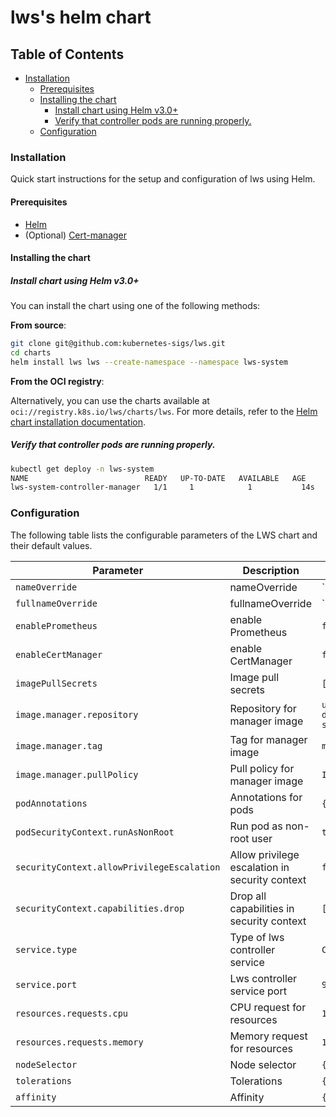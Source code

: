 # lws's helm chart

## Table of Contents

<!-- toc -->
- [Installation](#installation)
    - [Prerequisites](#prerequisites)
    - [Installing the chart](#installing-the-chart)
        - [Install chart using Helm v3.0+](#install-chart-using-helm-v30)
        - [Verify that controller pods are running properly.](#verify-that-controller-pods-are-running-properly)
    - [Configuration](#configuration)
<!-- /toc -->

### Installation

Quick start instructions for the setup and configuration of lws using Helm.

#### Prerequisites

- [Helm](https://helm.sh/docs/intro/quickstart/#install-helm)
- (Optional) [Cert-manager](https://cert-manager.io/docs/installation/)

#### Installing the chart

##### Install chart using Helm v3.0+

You can install the chart using one of the following methods:

**From source**:

```bash
git clone git@github.com:kubernetes-sigs/lws.git
cd charts
helm install lws lws --create-namespace --namespace lws-system
```

**From the OCI registry**:

Alternatively, you can use the charts available at `oci://registry.k8s.io/lws/charts/lws`. For more details, refer to the [Helm chart installation documentation](https://lws.sigs.k8s.io/docs/installation/#install-by-helm).

##### Verify that controller pods are running properly.

```bash
kubectl get deploy -n lws-system
NAME                          READY   UP-TO-DATE   AVAILABLE   AGE
lws-system-controller-manager   1/1     1            1           14s
```

### Configuration

The following table lists the configurable parameters of the LWS chart and their default values.

| Parameter                                   | Description                                    | Default                              |
|---------------------------------------------|------------------------------------------------|--------------------------------------|
| `nameOverride`                              | nameOverride                                   | ``                                   |
| `fullnameOverride`                          | fullnameOverride                               | ``                                   |
| `enablePrometheus`                          | enable Prometheus                              | `false`                              |
| `enableCertManager`                         | enable CertManager                             | `false`                              |
| `imagePullSecrets`                          | Image pull secrets                             | `[]`                                 |
| `image.manager.repository`                  | Repository for manager image                   | `us-central1-docker.pkg.dev/k8s-staging-images/lws`         |
| `image.manager.tag`                         | Tag for manager image                          | `main`                               |
| `image.manager.pullPolicy`                  | Pull policy for manager image                  | `IfNotPresent`                       |
| `podAnnotations`                            | Annotations for pods                           | `{}`                                 |
| `podSecurityContext.runAsNonRoot`           | Run pod as non-root user                       | `true`                               |
| `securityContext.allowPrivilegeEscalation`  | Allow privilege escalation in security context | `false`                              |
| `securityContext.capabilities.drop`         | Drop all capabilities in security context      | `["ALL"]`                            |
| `service.type`                              | Type of lws controller service                 | `ClusterIP`                          |
| `service.port`                              | Lws controller service port                    | `9443`                               |
| `resources.requests.cpu`                    | CPU request for resources                      | `1`                                  |
| `resources.requests.memory`                 | Memory request for resources                   | `1Gi`                                |
| `nodeSelector`                              | Node selector                                  | `{}`                                 |
| `tolerations`                               | Tolerations                                    | `{}`                                 |
| `affinity`                                  | Affinity                                       | `{}`                                 |